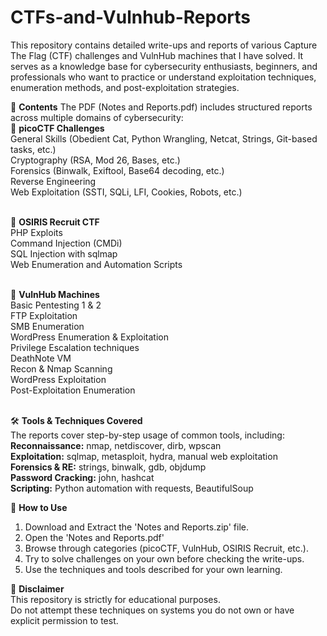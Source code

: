 # CTFs-and-Vulnhub-Reports
This repository contains detailed write-ups and reports of various Capture The Flag (CTF) challenges and VulnHub machines that I have solved.
It serves as a knowledge base for cybersecurity enthusiasts, beginners, and professionals who want to practice or understand exploitation techniques, enumeration methods, and post-exploitation strategies.<br>

📘 **Contents**
The PDF (Notes and Reports.pdf) includes structured reports across multiple domains of cybersecurity:<br>
🔹 **picoCTF Challenges**<br>
  General Skills (Obedient Cat, Python Wrangling, Netcat, Strings, Git-based tasks, etc.)<br>
  Cryptography (RSA, Mod 26, Bases, etc.)<br>
  Forensics (Binwalk, Exiftool, Base64 decoding, etc.)<br>
  Reverse Engineering<br>
  Web Exploitation (SSTI, SQLi, LFI, Cookies, Robots, etc.)<br><br>

🔹 **OSIRIS Recruit CTF**<br>
  PHP Exploits<br>
  Command Injection (CMDi)<br>
  SQL Injection with sqlmap<br>
  Web Enumeration and Automation Scripts<br><br>

🔹 **VulnHub Machines**<br>
  Basic Pentesting 1 & 2<br>
  FTP Exploitation<br>
  SMB Enumeration<br>
  WordPress Enumeration & Exploitation<br>
  Privilege Escalation techniques<br>
  DeathNote VM<br>
  Recon & Nmap Scanning<br>
  WordPress Exploitation<br>
  Post-Exploitation Enumeration<br><br>

🛠️ **Tools & Techniques Covered**<br>
  The reports cover step-by-step usage of common tools, including:<br>
  **Reconnaissance:** nmap, netdiscover, dirb, wpscan<br>
  **Exploitation:** sqlmap, metasploit, hydra, manual web exploitation<br>
  **Forensics & RE:** strings, binwalk, gdb, objdump<br>
  **Password Cracking:** john, hashcat<br>
  **Scripting:** Python automation with requests, BeautifulSoup<br>

🚀 **How to Use**
  1. Download and Extract the 'Notes and Reports.zip' file.
  2. Open the 'Notes and Reports.pdf'
  3. Browse through categories (picoCTF, VulnHub, OSIRIS Recruit, etc.).
  4. Try to solve challenges on your own before checking the write-ups.
  5. Use the techniques and tools described for your own learning.

📌 **Disclaimer**<br>
This repository is strictly for educational purposes.<br>
Do not attempt these techniques on systems you do not own or have explicit permission to test.
